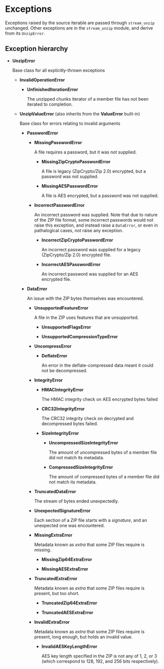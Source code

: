 # Exceptions

Exceptions raised by the source iterable are passed through `stream_unzip` unchanged. Other exceptions are in the `stream_unzip` module, and derive from its `UnzipError`.


## Exception hierarchy

  - **UnzipError**

    Base class for all explicitly-thrown exceptions

    - **InvalidOperationError**

        - **UnfinishedIterationError**

            The unzipped chunks iterator of a member file has not been iterated to completion.

    - **UnzipValueError** (also inherits from the **ValueError** built-in)

        Base class for errors relating to invalid arguments

        - **PasswordError**

            - **MissingPasswordError**

                A file requires a password, but it was not supplied.

                - **MissingZipCryptoPasswordError**

                    A file is legacy (ZipCrypto/Zip 2.0) encrypted, but a password was not supplied.

                - **MissingAESPasswordError**

                    A file is AES encrypted, but a password was not supplied.

            - **IncorrectPasswordError**

                An incorrect password was supplied. Note that due to nature of the ZIP file format, some incorrect passwords would not raise this exception, and instead raise a `DataError`, or even in pathalogical cases, not raise any exception.

                - **IncorrectZipCryptoPasswordError**

                    An incorrect password was supplied for a legacy (ZipCrypto/Zip 2.0) encrypted file.

                - **IncorrectAESPasswordError**

                    An incorrect password was supplied for an AES encrypted file.

        - **DataError**

            An issue with the ZIP bytes themselves was encountered.

            - **UnsupportedFeatureError**

                A file in the ZIP uses features that are unsupported.

                - **UnsupportedFlagsError**

                - **UnsupportedCompressionTypeError**

            - **UncompressError**

              - **DeflateError**

                An error in the deflate-compressed data meant it could not be decompressed.

            - **IntegrityError**

                - **HMACIntegrityError**

                    The HMAC integrity check on AES encrypted bytes failed

                - **CRC32IntegrityError**

                    The CRC32 integrity check on decrypted and decompressed bytes failed.

              - **SizeIntegrityError**

                - **UncompressedSizeIntegrityError**

                    The amount of uncompressed bytes of a member file did not match its metadata.

                - **CompressedSizeIntegrityError**

                    The amount of compressed bytes of a member file did not match its metadata.

            - **TruncatedDataError**

                The stream of bytes ended unexpectedly.

            - **UnexpectedSignatureError**

                Each section of a ZIP file starts with a _signature_, and an unexpected one was encountered.

            - **MissingExtraError**

                Metadata known as *extra* that some ZIP files require is missing.

                - **MissingZip64ExtraError**

                - **MissingAESExtraError**

            - **TruncatedExtraError**

                Metadata known as *extra* that some ZIP files require is present, but too short.

                - **TruncatedZip64ExtraError**

                - **TruncatedAESExtraError**

            - **InvalidExtraError**

                Metadata known as *extra* that some ZIP files require is present, long enough, but holds an invalid value.

                - **InvalidAESKeyLengthError**

                    AES key length specified in the ZIP is not any of 1, 2, or 3 (which correspond to 128, 192, and 256 bits respectively).
